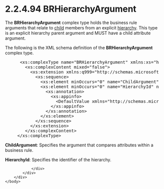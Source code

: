 <html dir="LTR" xmlns:mshelp="http://msdn.microsoft.com/mshelp" xmlns:ddue="http://ddue.schemas.microsoft.com/authoring/2003/5" xmlns:xlink="http://www.w3.org/1999/xlink" xmlns:tool="http://www.microsoft.com/tooltip">
    <head>
        <meta http-equiv="Content-Type" content="text/html; CHARSET=utf-8"></meta>
        <meta name="save" content="history"></meta>
        <title>2.2.4.94 BRHierarchyArgument</title>
        <xml>
            <mshelp:toctitle title="2.2.4.94 BRHierarchyArgument"></mshelp:toctitle>
            <mshelp:rltitle title="[MS-SSMDSWS-15]: BRHierarchyArgument"></mshelp:rltitle>
            <mshelp:keyword index="A" term="9fa28a45-cd41-43f9-a87c-ede17f240fbf"></mshelp:keyword>
            <mshelp:attr name="DCSext.ContentType" value="open specification"></mshelp:attr>
            <mshelp:attr name="AssetID" value="9fa28a45-cd41-43f9-a87c-ede17f240fbf"></mshelp:attr>
            <mshelp:attr name="TopicType" value="kbRef"></mshelp:attr>
            <mshelp:attr name="DCSext.Title" value="[MS-SSMDSWS-15]: BRHierarchyArgument" />
        </xml>
    </head>
    <body>
        <div id="header">
            <h1 class="heading">2.2.4.94 BRHierarchyArgument</h1>
        </div>
        <div id="mainSection">
            <div id="mainBody">
                <div id="allHistory" class="saveHistory"></div>
                <div id="sectionSection0" class="section" name="collapseableSection">
                    

<p>The <b>BRHierarchyArgument</b> complex type holds the
business rule arguments that relate to <a href="ad350219-f30b-4bac-99e5-6477986f9a7a.md#gt_bc38f35b-d253-4f8f-8dcc-095e3a211ae0">child</a> members from an
explicit <a href="ad350219-f30b-4bac-99e5-6477986f9a7a.md#gt_a07fc05d-cdb0-442c-984a-dd3589b9f682">hierarchy</a>. This
type is an explicit hierarchy parent argument and MUST have a child attribute
argument.</p>

<p>The following is the XML schema definition of the <b>BRHierarchyArgument</b>
complex type.</p>

<dl>
<dd>
<div><pre> &lt;xs:complexType name=&quot;BRHierarchyArgument&quot; xmlns:xs=&quot;http://www.w3.org/2001/XMLSchema&quot;&gt;
   &lt;xs:complexContent mixed=&quot;false&quot;&gt;
     &lt;xs:extension xmlns:q999=&quot;http://schemas.microsoft.com/sqlserver/masterdataservices/2009/09&quot; base=&quot;q999:BRArgument&quot;&gt;
       &lt;xs:sequence&gt;
         &lt;xs:element minOccurs=&quot;0&quot; name=&quot;ChildArgument&quot; nillable=&quot;true&quot; type=&quot;q999:BRAttributeArgument&quot; /&gt;
         &lt;xs:element minOccurs=&quot;0&quot; name=&quot;HierarchyId&quot; nillable=&quot;true&quot; type=&quot;q999:Identifier&quot;&gt;
           &lt;xs:annotation&gt;
             &lt;xs:appinfo&gt;
               &lt;DefaultValue xmlns=&quot;http://schemas.microsoft.com/2003/10/Serialization/&quot; EmitDefaultValue=&quot;false&quot; /&gt;
             &lt;/xs:appinfo&gt;
           &lt;/xs:annotation&gt;
         &lt;/xs:element&gt;
       &lt;/xs:sequence&gt;
     &lt;/xs:extension&gt;
   &lt;/xs:complexContent&gt;
&lt;/xs:complexType&gt;
</pre></div>
</dd></dl>

<p><b>ChildArgument</b>: Specifies the argument that
compares attributes within a business rule.</p>

<p><b>HierarchyId</b>: Specifies the identifier of the
hierarchy.</p>


                </div>
            </div>
        </div>
    </body>
</html>